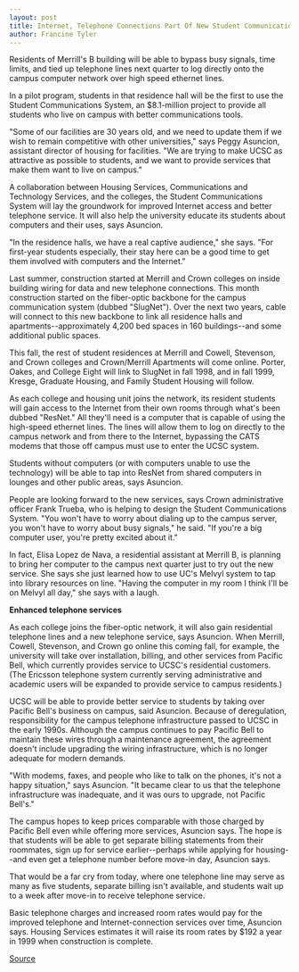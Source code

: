```yaml
---
layout: post
title: Internet, Telephone Connections Part Of New Student Communications System
author: Francine Tyler
---
```


Residents of Merrill's B building will be able to bypass busy signals, time limits, and tied up telephone lines next quarter to log directly onto the campus computer network over high speed ethernet lines.

In a pilot program, students in that residence hall will be the first to use the Student Communications System, an $8.1-million project to provide all students who live on campus with better communications tools.

"Some of our facilities are 30 years old, and we need to update them if we wish to remain competitive with other universities," says Peggy Asuncion, assistant director of housing for facilities. "We are trying to make UCSC as attractive as possible to students, and we want to provide services that make them want to live on campus."

A collaboration between Housing Services, Communications and Technology Services, and the colleges, the Student Communications System will lay the groundwork for improved Internet access and better telephone service. It will also help the university educate its students about computers and their uses, says Asuncion.

"In the residence halls, we have a real captive audience," she says. "For first-year students especially, their stay here can be a good time to get them involved with computers and the Internet."

Last summer, construction started at Merrill and Crown colleges on inside building wiring for data and new telephone connections. This month construction started on the fiber-optic backbone for the campus communication system (dubbed "SlugNet"). Over the next two years, cable will connect to this new backbone to link all residence halls and apartments--approximately 4,200 bed spaces in 160 buildings--and some additional public spaces.

This fall, the rest of student residences at Merrill and Cowell, Stevenson, and Crown colleges and Crown/Merrill Apartments will come online. Porter, Oakes, and College Eight will link to SlugNet in fall 1998, and in fall 1999, Kresge, Graduate Housing, and Family Student Housing will follow.

As each college and housing unit joins the network, its resident students will gain access to the Internet from their own rooms through what's been dubbed "ResNet." All they'll need is a computer that is capable of using the high-speed ethernet lines. The lines will allow them to log on directly to the campus network and from there to the Internet, bypassing the CATS modems that those off campus must use to enter the UCSC system.

Students without computers (or with computers unable to use the technology) will be able to tap into ResNet from shared computers in lounges and other public areas, says Asuncion.

People are looking forward to the new services, says Crown administrative officer Frank Trueba, who is helping to design the Student Communications System. "You won't have to worry about dialing up to the campus server, you won't have to worry about busy signals," he said. "If you're a big computer user, you're pretty excited about it."

In fact, Elisa Lopez de Nava, a residential assistant at Merrill B, is planning to bring her computer to the campus next quarter just to try out the new service. She says she just learned how to use UC's Melvyl system to tap into library resources on line. "Having the computer in my room I think I'll be on Melvyl all day," she says with a laugh.

**Enhanced telephone services**

As each college joins the fiber-optic network, it will also gain residential telephone lines and a new telephone service, says Asuncion. When Merrill, Cowell, Stevenson, and Crown go online this coming fall, for example, the university will take over installation, billing, and other services from Pacific Bell, which currently provides service to UCSC's residential customers. (The Ericsson telephone system currently serving administrative and academic users will be expanded to provide service to campus residents.)

UCSC will be able to provide better service to students by taking over Pacific Bell's business on campus, said Asuncion. Because of deregulation, responsibility for the campus telephone infrastructure passed to UCSC in the early 1990s. Although the campus continues to pay Pacific Bell to maintain these wires through a maintenance agreement, the agreement doesn't include upgrading the wiring infrastructure, which is no longer adequate for modern demands.

"With modems, faxes, and people who like to talk on the phones, it's not a happy situation," says Asuncion. "It became clear to us that the telephone infrastructure was inadequate, and it was ours to upgrade, not Pacific Bell's."

The campus hopes to keep prices comparable with those charged by Pacific Bell even while offering more services, Asuncion says. The hope is that students will be able to get separate billing statements from their roommates, sign up for service earlier--perhaps while applying for housing--and even get a telephone number before move-in day, Asuncion says.

That would be a far cry from today, where one telephone line may serve as many as five students, separate billing isn't available, and students wait up to a week after move-in to receive telephone service.

Basic telephone charges and increased room rates would pay for the improved telephone and Internet-connection services over time, Asuncion says. Housing Services estimates it will raise its room rates by $192 a year in 1999 when construction is complete.

[Source](http://www1.ucsc.edu/oncampus/currents/97-02-17/housing.htm "Permalink to Student Communications System:02-17-97")
